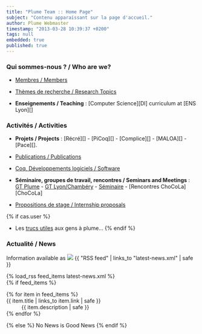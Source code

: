 ```yaml
---
title: "Plume Team :: Home Page"
subject: "Contenu apparaissant sur la page d'accueil."
author: Plume Webmaster
timestamp: "2013-03-28 10:39:37 +0200"
tags: null
embedded: true
published: true
---
```


###  Qui sommes-nous ? / Who are we?

* [Membres / Members][Members]

* [Thèmes de recherche / Research Topics][Research]

* **Enseignements / Teaching** : [Computer Science][DI] curriculum at [ENS Lyon][]

###  Activités / Activities

* **Projets / Projects** : [Récré][] - [PiCoq][] - [Complice][] - [MALOA][] - [Pace][].

* [Publications / Publications][Publications]

* [Coq, Développements logiciels / Software][Software]

* **Séminaire, groupes de travail, rencontres / Seminars and Meetings** :
    [GT Plume][] - [GT Lyon/Chambéry][] - [Séminaire][] - [Rencontres ChoCoLa][ChoCoLa]

* [Propositions de stage / Internship proposals][Internships]

{% if cas.user %}
* Les [trucs utiles][Trucs] aux gens à plume...
{% endif %}

### Actualité / News

Information available as <img src="/{{ site.url }}/img/feed-14x14.png" /> {{ "RSS feed" | links_to "latest-news.xml" | safe }}</p>

<p></p>
{% load_rss feed_items latest-news.xml %}
<div class="news">
 {% if feed_items %}
 <dl>
  {% for item in feed_items %}
      <dt>{{ item.title | links_to item.link | safe }}</dt>
	      <dd>{{ item.description | safe }}</dd>
              {% endfor %}
</dl>
{% else %}
 No News is Good News
{% endif %}
</div>


[Trucs]: Trucs (Trucs utiles aux bêtes à plume)
[Members]: Members (Plume team)
[Research]: Topics (Research topics)
[Publications]: Publications (Publications)
[Software]: Software (Software)
[Internships]: Internships (Internships)

[GT Plume]: Gdt (Groupe de travail Plume)
[GT Coq]: http://www.ens-lyon.fr/LIP/GTCoq/ (Groupe de travail Coq)
[GT Lyon/Chambéry]: <http://www.lama.univ-savoie.fr/index.php?use=seminaires&&lang=fr&equipe=logique&lang=fr> (Groupe de travail Lyon/Chambéry)
[Séminaire]: Seminaire (Séminaire Plume)

